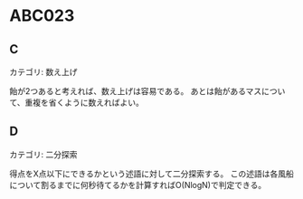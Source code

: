 # ABC023

## C
カテゴリ: 数え上げ

飴が2つあると考えれば、数え上げは容易である。
あとは飴があるマスについて、重複を省くように数えればよい。

## D
カテゴリ: 二分探索

得点をX点以下にできるかという述語に対して二分探索する。
この述語は各風船について割るまでに何秒待てるかを計算すればO(NlogN)で判定できる。

